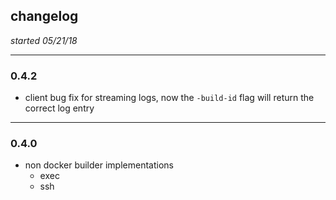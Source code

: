 ## changelog

*started 05/21/18*

---
### 0.4.2
- client bug fix for streaming logs, now the `-build-id` flag will return the correct log entry

---
### 0.4.0 
- non docker builder implementations
     - exec 
     - ssh 